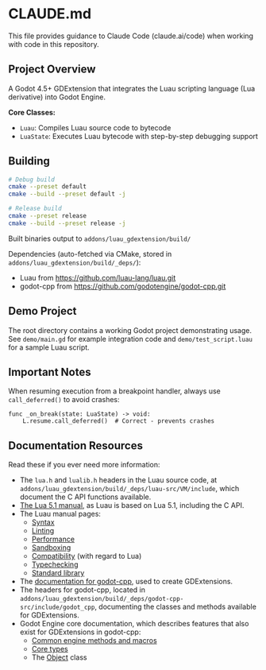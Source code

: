# CLAUDE.md

This file provides guidance to Claude Code (claude.ai/code) when working with
code in this repository.

## Project Overview

A Godot 4.5+ GDExtension that integrates the Luau scripting language (Lua
derivative) into Godot Engine.

**Core Classes:**

- `Luau`: Compiles Luau source code to bytecode
- `LuaState`: Executes Luau bytecode with step-by-step debugging support

## Building

```bash
# Debug build
cmake --preset default
cmake --build --preset default -j

# Release build
cmake --preset release
cmake --build --preset release -j
```

Built binaries output to `addons/luau_gdextension/build/`

Dependencies (auto-fetched via CMake, stored in
`addons/luau_gdextension/build/_deps/`):

- Luau from https://github.com/luau-lang/luau.git
- godot-cpp from https://github.com/godotengine/godot-cpp.git

## Demo Project

The root directory contains a working Godot project demonstrating usage. See
`demo/main.gd` for example integration code and `demo/test_script.luau` for a
sample Luau script.

## Important Notes

When resuming execution from a breakpoint handler, always use `call_deferred()`
to avoid crashes:

```gdscript
func _on_break(state: LuaState) -> void:
    L.resume.call_deferred()  # Correct - prevents crashes
```

## Documentation Resources

Read these if you ever need more information:

- The `lua.h` and `lualib.h` headers in the Luau source code, at
  `addons/luau_gdextension/build/_deps/luau-src/VM/include`, which document the
  C API functions available.
- [The Lua 5.1 manual](https://www.lua.org/manual/5.1/manual.html), as Luau is
  based on Lua 5.1, including the C API.
- The Luau manual pages:
  - [Syntax](https://luau.org/syntax)
  - [Linting](https://luau.org/lint)
  - [Performance](https://luau.org/performance)
  - [Sandboxing](https://luau.org/sandbox)
  - [Compatibility](https://luau.org/compatibility) (with regard to Lua)
  - [Typechecking](https://luau.org/typecheck)
  - [Standard library](https://luau.org/library)
- The
  [documentation for godot-cpp](https://docs.godotengine.org/en/stable/tutorials/scripting/cpp/gdextension_cpp_example.html),
  used to create GDExtensions.
- The headers for godot-cpp, located in
  `addons/luau_gdextension/build/_deps/godot-cpp-src/include/godot_cpp`,
  documenting the classes and methods available for GDExtensions.
- Godot Engine core documentation, which describes features that also exist for
  GDExtensions in godot-cpp:
  - [Common engine methods and macros](https://docs.godotengine.org/en/stable/engine_details/architecture/common_engine_methods_and_macros.html)
  - [Core types](https://docs.godotengine.org/en/stable/engine_details/architecture/core_types.html)
  - The
    [Object](https://docs.godotengine.org/en/stable/engine_details/architecture/object_class.html)
    class
